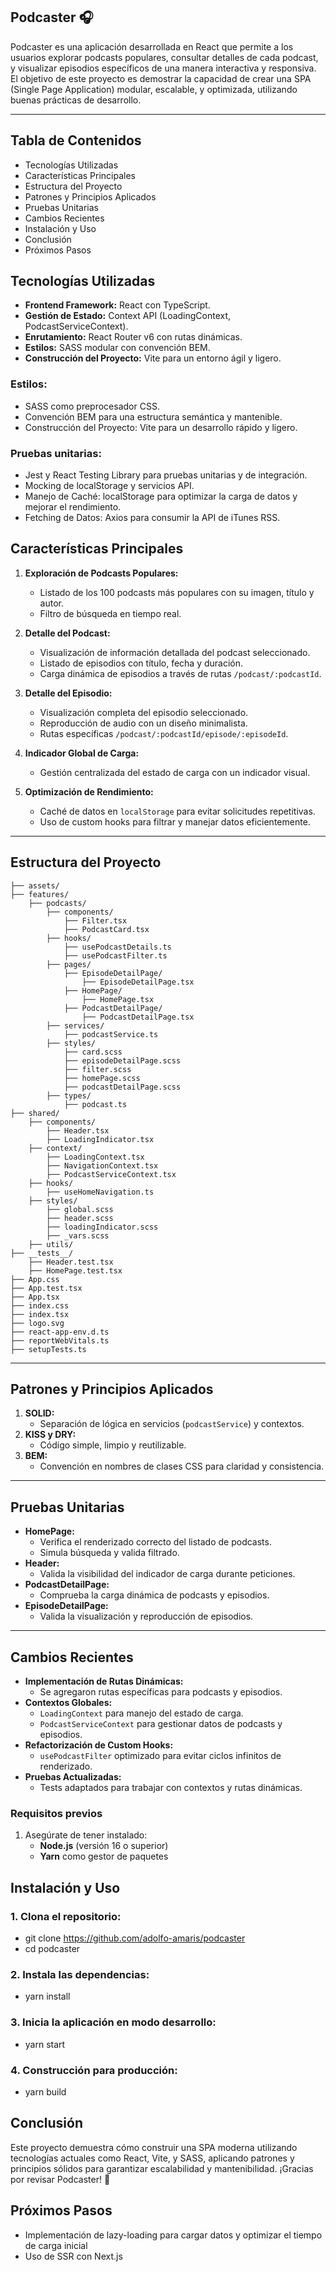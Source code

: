 ﻿## Podcaster 🎧

Podcaster es una aplicación desarrollada en React que permite a los usuarios explorar podcasts populares, consultar detalles de cada podcast, y visualizar episodios específicos de una manera interactiva y responsiva. El objetivo de este proyecto es demostrar la capacidad de crear una SPA (Single Page Application) modular, escalable, y optimizada, utilizando buenas prácticas de desarrollo.

--- 

## Tabla de Contenidos

- Tecnologías Utilizadas
- Características Principales
- Estructura del Proyecto
- Patrones y Principios Aplicados
- Pruebas Unitarias
- Cambios Recientes
- Instalación y Uso
- Conclusión
- Próximos Pasos

## Tecnologías Utilizadas
- **Frontend Framework:** React con TypeScript.
- **Gestión de Estado:** Context API (LoadingContext, PodcastServiceContext).
- **Enrutamiento:** React Router v6 con rutas dinámicas.
- **Estilos:** SASS modular con convención BEM.
- **Construcción del Proyecto:** Vite para un entorno ágil y ligero.

### Estilos:
- SASS como preprocesador CSS.
- Convención BEM para una estructura semántica y mantenible.
- Construcción del Proyecto: Vite para un desarrollo rápido y ligero.

### Pruebas unitarias:
- Jest y React Testing Library para pruebas unitarias y de integración.
- Mocking de localStorage y servicios API.
- Manejo de Caché: localStorage para optimizar la carga de datos y mejorar el rendimiento.
- Fetching de Datos: Axios para consumir la API de iTunes RSS.


## Características Principales
1. **Exploración de Podcasts Populares:**
   - Listado de los 100 podcasts más populares con su imagen, título y autor.
   - Filtro de búsqueda en tiempo real.

2. **Detalle del Podcast:**
   - Visualización de información detallada del podcast seleccionado.
   - Listado de episodios con título, fecha y duración.
   - Carga dinámica de episodios a través de rutas `/podcast/:podcastId`.

3. **Detalle del Episodio:**
   - Visualización completa del episodio seleccionado.
   - Reproducción de audio con un diseño minimalista.
   - Rutas específicas `/podcast/:podcastId/episode/:episodeId`.

4. **Indicador Global de Carga:**
   - Gestión centralizada del estado de carga con un indicador visual.

5. **Optimización de Rendimiento:**
   - Caché de datos en `localStorage` para evitar solicitudes repetitivas.
   - Uso de custom hooks para filtrar y manejar datos eficientemente.

---


## Estructura del Proyecto

```
├── assets/
├── features/
    ├── podcasts/
        ├── components/
            ├── Filter.tsx
            ├── PodcastCard.tsx
        ├── hooks/
            ├── usePodcastDetails.ts
            ├── usePodcastFilter.ts
        ├── pages/
            ├── EpisodeDetailPage/
                ├── EpisodeDetailPage.tsx
            ├── HomePage/
                ├── HomePage.tsx
            ├── PodcastDetailPage/
                ├── PodcastDetailPage.tsx
        ├── services/
            ├── podcastService.ts
        ├── styles/
            ├── card.scss
            ├── episodeDetailPage.scss
            ├── filter.scss
            ├── homePage.scss
            ├── podcastDetailPage.scss
        ├── types/
            ├── podcast.ts
├── shared/
    ├── components/
        ├── Header.tsx
        ├── LoadingIndicator.tsx
    ├── context/
        ├── LoadingContext.tsx
        ├── NavigationContext.tsx
        ├── PodcastServiceContext.tsx
    ├── hooks/
        ├── useHomeNavigation.ts
    ├── styles/
        ├── global.scss
        ├── header.scss
        ├── loadingIndicator.scss
        ├── _vars.scss
    ├── utils/
├── __tests__/
    ├── Header.test.tsx
    ├── HomePage.test.tsx
├── App.css
├── App.test.tsx
├── App.tsx
├── index.css
├── index.tsx
├── logo.svg
├── react-app-env.d.ts
├── reportWebVitals.ts
├── setupTests.ts

```

---

## Patrones y Principios Aplicados
1. **SOLID:**
   - Separación de lógica en servicios (`podcastService`) y contextos.
2. **KISS y DRY:**
   - Código simple, limpio y reutilizable.
3. **BEM:**
   - Convención en nombres de clases CSS para claridad y consistencia.

---

## Pruebas Unitarias
- **HomePage:**
  - Verifica el renderizado correcto del listado de podcasts.
  - Simula búsqueda y valida filtrado.
- **Header:**
  - Valida la visibilidad del indicador de carga durante peticiones.
- **PodcastDetailPage:**
  - Comprueba la carga dinámica de podcasts y episodios.
- **EpisodeDetailPage:**
  - Valida la visualización y reproducción de episodios.

---



## Cambios Recientes
- **Implementación de Rutas Dinámicas:**
  - Se agregaron rutas específicas para podcasts y episodios.
- **Contextos Globales:**
  - `LoadingContext` para manejo del estado de carga.
  - `PodcastServiceContext` para gestionar datos de podcasts y episodios.
- **Refactorización de Custom Hooks:**
  - `usePodcastFilter` optimizado para evitar ciclos infinitos de renderizado.
- **Pruebas Actualizadas:**
  - Tests adaptados para trabajar con contextos y rutas dinámicas.


### **Requisitos previos**

1. Asegúrate de tener instalado:
   - **Node.js** (versión 16 o superior)
   - **Yarn** como gestor de paquetes

## Instalación y Uso

### 1. Clona el repositorio:

- git clone https://github.com/adolfo-amaris/podcaster
- cd podcaster

### 2. Instala las dependencias:

- yarn install

### 3. Inicia la aplicación en modo desarrollo:

- yarn start

### 4. Construcción para producción:

- yarn build


## Conclusión
Este proyecto demuestra cómo construir una SPA moderna utilizando tecnologías actuales como React, Vite, y SASS, aplicando patrones y principios sólidos para garantizar escalabilidad y mantenibilidad. ¡Gracias por revisar Podcaster! 🎉

## Próximos Pasos
- Implementación de lazy-loading para cargar datos y optimizar el tiempo de carga inicial
- Uso de SSR con Next.js
